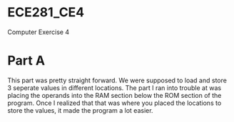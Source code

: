 ECE281_CE4
==========

Computer Exercise 4

# Part A

This part was pretty straight forward. We were supposed to load and store 3 seperate values in different locations. The part I 
ran into trouble at was placing the operands into the RAM section below the ROM section of the program. Once I realized that
that was where you placed the locations to store the values, it made the program a lot easier. 
